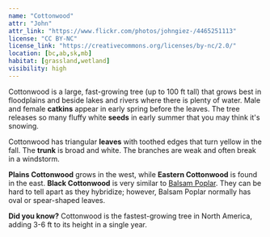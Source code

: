 ```yaml
---
name: "Cottonwood"
attr: "John"
attr_link: "https://www.flickr.com/photos/johngiez-/4465251113"
license: "CC BY-NC"
license_link: "https://creativecommons.org/licenses/by-nc/2.0/"
location: [bc,ab,sk,mb]
habitat: [grassland,wetland]
visibility: high
---
```

Cottonwood is a large, fast-growing tree (up to 100 ft tall) that grows best in floodplains and beside lakes and rivers where there is plenty of water. Male and female **catkins** appear in early spring before the leaves. The tree releases so many fluffy white **seeds** in early summer that you may think it's snowing.

Cottonwood has triangular **leaves** with toothed edges that turn yellow in the fall. The **trunk** is broad and white.  The branches are weak and often break in a windstorm.

**Plains Cottonwood** grows in the west, while **Eastern Cottonwood** is found in the east.  **Black Cottonwood** is very similar to [Balsam Poplar](/trees/balpop). They can be hard to tell apart as they hybridize; however, Balsam Poplar normally has oval or spear-shaped leaves.

**Did you know?** Cottonwood is the fastest-growing tree in North America, adding 3-6 ft to its height in a single year.
